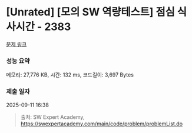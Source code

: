 # [Unrated] [모의 SW 역량테스트] 점심 식사시간 - 2383 

[문제 링크](https://swexpertacademy.com/main/code/problem/problemDetail.do?contestProbId=AV5-BEE6AK0DFAVl) 

### 성능 요약

메모리: 27,776 KB, 시간: 132 ms, 코드길이: 3,697 Bytes

### 제출 일자

2025-09-11 16:38



> 출처: SW Expert Academy, https://swexpertacademy.com/main/code/problem/problemList.do